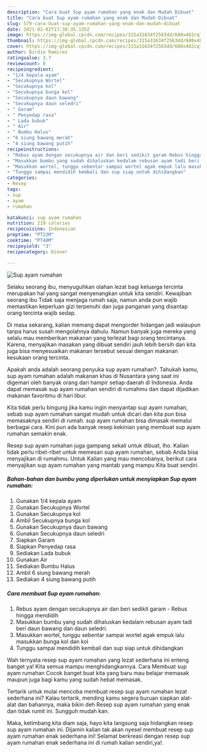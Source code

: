 ```yaml
---
description: "Cara buat Sup ayam rumahan yang enak dan Mudah Dibuat"
title: "Cara buat Sup ayam rumahan yang enak dan Mudah Dibuat"
slug: 579-cara-buat-sup-ayam-rumahan-yang-enak-dan-mudah-dibuat
date: 2021-02-02T17:38:35.135Z
image: https://img-global.cpcdn.com/recipes/315a31634f2563dd/680x482cq70/sup-ayam-rumahan-foto-resep-utama.jpg
thumbnail: https://img-global.cpcdn.com/recipes/315a31634f2563dd/680x482cq70/sup-ayam-rumahan-foto-resep-utama.jpg
cover: https://img-global.cpcdn.com/recipes/315a31634f2563dd/680x482cq70/sup-ayam-rumahan-foto-resep-utama.jpg
author: Birdie Ramirez
ratingvalue: 3.7
reviewcount: 8
recipeingredient:
- "1/4 kepala ayam"
- "Secukupnya Wortel"
- "Secukupnya kol"
- "Secukupnya bunga kol"
- "Secukupnya daun bawang"
- "Secukupnya daun seledri"
- " Garam"
- " Penyedap rasa"
- " Lada bubuk"
- " Air"
- " Bumbu Halus"
- "6 siung bawang merah"
- "4 siung bawang putih"
recipeinstructions:
- "Rebus ayam dengan secukupnya air dan beri sedikit garam Rebus hingga mendidih"
- "Masukkan bumbu yang sudah dihaluskan kedalam rebusan ayam tadi beri daun bawang dan daun seledri."
- "Masukkan wortel, tunggu sebentar sampai wortel agak empuk lalu masukkan bunga kol dan kol"
- "Tunggu sampai mendidih kembali dan sup siap untuk dihidangkan"
categories:
- Resep
tags:
- sup
- ayam
- rumahan

katakunci: sup ayam rumahan 
nutrition: 219 calories
recipecuisine: Indonesian
preptime: "PT23M"
cooktime: "PT40M"
recipeyield: "3"
recipecategory: Dinner

---
```



![Sup ayam rumahan](https://img-global.cpcdn.com/recipes/315a31634f2563dd/680x482cq70/sup-ayam-rumahan-foto-resep-utama.jpg)

Selaku seorang ibu, menyuguhkan olahan lezat bagi keluarga tercinta merupakan hal yang sangat menyenangkan untuk kita sendiri. Kewajiban seorang ibu Tidak saja menjaga rumah saja, namun anda pun wajib memastikan keperluan gizi terpenuhi dan juga panganan yang disantap orang tercinta wajib sedap.

Di masa  sekarang, kalian memang dapat mengorder hidangan jadi walaupun tanpa harus susah mengolahnya dahulu. Namun banyak juga mereka yang selalu mau memberikan makanan yang terlezat bagi orang tercintanya. Karena, menyajikan masakan yang dibuat sendiri jauh lebih bersih dan kita juga bisa menyesuaikan makanan tersebut sesuai dengan makanan kesukaan orang tercinta. 



Apakah anda adalah seorang penyuka sup ayam rumahan?. Tahukah kamu, sup ayam rumahan adalah makanan khas di Nusantara yang saat ini digemari oleh banyak orang dari hampir setiap daerah di Indonesia. Anda dapat memasak sup ayam rumahan sendiri di rumahmu dan dapat dijadikan makanan favoritmu di hari libur.

Kita tidak perlu bingung jika kamu ingin menyantap sup ayam rumahan, sebab sup ayam rumahan sangat mudah untuk dicari dan kita pun bisa memasaknya sendiri di rumah. sup ayam rumahan bisa dimasak memalui berbagai cara. Kini pun ada banyak resep kekinian yang membuat sup ayam rumahan semakin enak.

Resep sup ayam rumahan juga gampang sekali untuk dibuat, lho. Kalian tidak perlu ribet-ribet untuk memesan sup ayam rumahan, sebab Anda bisa menyajikan di rumahmu. Untuk Kalian yang mau mencobanya, berikut cara menyajikan sup ayam rumahan yang mantab yang mampu Kita buat sendiri.

<!--inarticleads1-->

##### Bahan-bahan dan bumbu yang diperlukan untuk menyiapkan Sup ayam rumahan:

1. Gunakan 1/4 kepala ayam
1. Gunakan Secukupnya Wortel
1. Gunakan Secukupnya kol
1. Ambil Secukupnya bunga kol
1. Gunakan Secukupnya daun bawang
1. Gunakan Secukupnya daun seledri
1. Siapkan  Garam
1. Siapkan  Penyedap rasa
1. Sediakan  Lada bubuk
1. Gunakan  Air
1. Sediakan  Bumbu Halus
1. Ambil 6 siung bawang merah
1. Sediakan 4 siung bawang putih




<!--inarticleads2-->

##### Cara membuat Sup ayam rumahan:

1. Rebus ayam dengan secukupnya air dan beri sedikit garam - Rebus hingga mendidih
1. Masukkan bumbu yang sudah dihaluskan kedalam rebusan ayam tadi beri daun bawang dan daun seledri.
1. Masukkan wortel, tunggu sebentar sampai wortel agak empuk lalu masukkan bunga kol dan kol
1. Tunggu sampai mendidih kembali dan sup siap untuk dihidangkan




Wah ternyata resep sup ayam rumahan yang lezat sederhana ini enteng banget ya! Kita semua mampu menghidangkannya. Cara Membuat sup ayam rumahan Cocok banget buat kita yang baru mau belajar memasak maupun juga bagi kamu yang sudah hebat memasak.

Tertarik untuk mulai mencoba membuat resep sup ayam rumahan lezat sederhana ini? Kalau tertarik, mending kamu segera buruan siapkan alat-alat dan bahannya, maka bikin deh Resep sup ayam rumahan yang enak dan tidak rumit ini. Sungguh mudah kan. 

Maka, ketimbang kita diam saja, hayo kita langsung saja hidangkan resep sup ayam rumahan ini. Dijamin kalian tak akan nyesel membuat resep sup ayam rumahan enak sederhana ini! Selamat berkreasi dengan resep sup ayam rumahan enak sederhana ini di rumah kalian sendiri,ya!.

